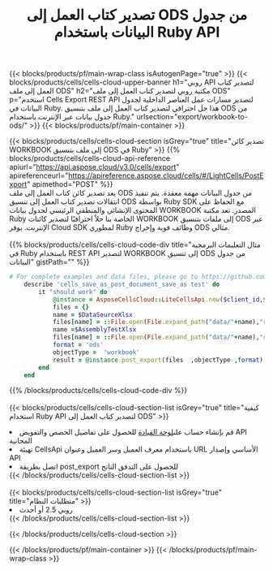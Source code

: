 ﻿---
title:  تصدير كتاب العمل إلى ODS من جدول البيانات باستخدام Ruby API
description: Aspose.Cells Cloud REST API يدعم تصدير ملف Excel وكائنات داخلية لأنواع ملفات النسق. SDK يدعم أنواع لغات التطوير. وهي تشمل Android و C# و Go و Java و NodeJS و Perl و PHP و Python و Ruby و swift.
url: /ar/ruby/export/workbook-to-ods/
---
{{< blocks/products/pf/main-wrap-class isAutogenPage="true" >}}
{{< blocks/products/cells/cells-cloud-upper-banner h1="روبي API لتصدير كتاب العمل إلى ملف ODS" h2="مكتبة روبي لتصدير كتاب العمل إلى ملف ODS" p="استخدم Cells Export REST API لتصدير مسارات عمل العناصر الداخلية لجدول البيانات في Ruby. هذا حل احترافي لتصدير كتاب العمل إلى ملف بتنسيق ODS من جدول بيانات عبر الإنترنت باستخدام Ruby." urlsection="export/workbook-to-ods/" >}}
{{< blocks/products/pf/main-container >}}

{{< blocks/products/cells/cells-cloud-section isGrey="true" title="تصدير كائن WORKBOOK إلى ملف بتنسيق ODS في Ruby" >}}
{{% blocks/products/cells/cells-cloud-api-reference apiurl="https://api.aspose.cloud/v3.0/cells/export" apireferenceurl="https://apireference.aspose.cloud/cells/#/LightCells/PostExport" apimethod="POST" %}}
<br/>
يعد تصدير كائن كتاب العمل إلى ملف ODS من جدول البيانات مهمة معقدة. يتم تنفيذ انتقالات تصدير كتاب العمل إلى تنسيق ODS بواسطة Ruby SDK مع الحفاظ على المحتوى الإنشائي والمنطقي الرئيسي لجدول بيانات WORKBOOK المصدر. تعد مكتبة Ruby الخاصة بنا حلاً احترافيًا لتصدير كائنات WORKBOOK إلى ملفات بتنسيق ODS عبر الإنترنت. يوفر Cloud SDK لمطوري Ruby وظائف قوية وإخراج ODS مثالي.
<br/>
<br/>
{{% blocks/products/cells/cells-cloud-code-div title="مثال التعليمات البرمجية في Ruby باستخدام REST API لتصدير WORKBOOK إلى تنسيق ODS من جدول البيانات" gistPath="" %}}
  
```ruby
# For complete examples and data files, please go to https://github.com/aspose-cells-cloud/aspose-cells-cloud-ruby/
    describe 'cells_save_as_post_document_save_as test' do
        it "should work" do
            @instance = AsposeCellsCloud::LiteCellsApi.new($client_id,$client_secret,"v3.0","https://api.aspose.cloud/")
            files = {}      
            name = $DataSourceXlsx
            files[name] = ::File.open(File.expand_path("data/"+name),"r") 
            name =$AssemblyTestXlsx 
            files[name] = ::File.open(File.expand_path("data/"+name),"r")
            format = 'ods'
            objectType =  'workbook'
            result = @instance.post_export(files  ,objectType ,format)    
        end
    end
```
   
{{% /blocks/products/cells/cells-cloud-code-div %}}
<br/>
<br/>
{{< blocks/products/cells/cells-cloud-section-list isGrey="true" title="كيفية استخدام Ruby API لتصدير كتاب العمل إلى ODS" >}}
<li> قم بإنشاء حساب على<a href="https://dashboard.aspose.cloud/">لوحة القيادة</a> للحصول على تفاصيل الحصص والتفويض API المجانية</li>
<li>تهيئة CellsApi باستخدام معرف العميل وسر العميل وعنوان URL الأساسي وإصدار API</li>
<li>اتصل بطريقة post_export للحصول على التدفق الناتج </li>
{{< /blocks/products/cells/cells-cloud-section-list >}}
<br/>
<br/>
{{< blocks/products/cells/cells-cloud-section-list isGrey="true" title="متطلبات النظام" >}}
<li>روبي 2.5 أو أحدث</li>
{{< /blocks/products/cells/cells-cloud-section-list >}}

{{< /blocks/products/cells/cells-cloud-section >}}

{{< /blocks/products/pf/main-container >}}
{{< /blocks/products/pf/main-wrap-class >}}
